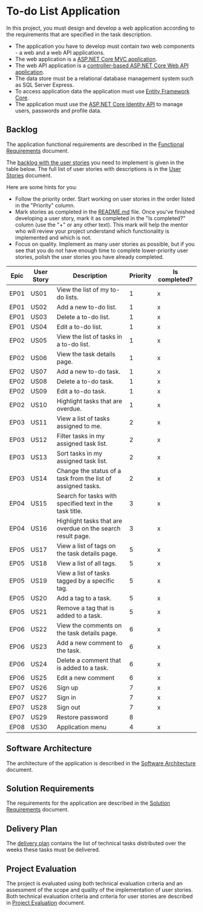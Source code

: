 # To-do List Application

In this project, you must design and develop a web application according to the requirements that are specified in the task description.
  * The application you have to develop must contain two web components - a web and a web API applications.
  * The web application is a [ASP.NET Core MVC application](https://learn.microsoft.com/en-us/aspnet/core/mvc/overview).
  * The web API application is a [controller-based ASP.NET Core Web API application](https://learn.microsoft.com/en-us/aspnet/core/fundamentals/apis).
  * The data store must be a relational database management system such as SQL Server Express.
  * To access application data the application must use [Entity Framework Core](https://learn.microsoft.com/en-us/ef/core/).
  * The application must use the [ASP.NET Core Identity API](https://learn.microsoft.com/en-us/aspnet/core/security/authentication/identity) to manage users, passwords and profile data.


## Backlog

The application functional requirements are described in the [Functional Requirements](functional-requirements.md) document.

The [backlog with the user stories](https://en.wikipedia.org/wiki/Product_backlog) you need to implement is given in the table below. The full list of user stories with descriptions is in the [User Stories](user-stories.md) document.

Here are some hints for you:
* Follow the priority order. Start working on user stories in the order listed in the "Priority" column.
* Mark stories as completed in the [README.md](README.md) file. Once you've finished developing a user story, mark it as completed in the "Is completed?" column (use the "+" or any other text). This mark will help the mentor who will review your project understand which functionality is implemented and which is not.
* Focus on quality. Implement as many user stories as possible, but if you see that you do not have enough time to complete lower-priority user stories, polish the user stories you have already completed.

| Epic | User Story | Description                                                                     | Priority | Is completed? |
|------|------------|---------------------------------------------------------------------------------|----------|---------------|
| EP01 | US01       | View the list of my to-do lists.                                                | 1        |       x       |
| EP01 | US02       | Add a new to-do list.                                                           | 1        |       x       |
| EP01 | US03       | Delete a to-do list.                                                            | 1        |       x       |
| EP01 | US04       | Edit a to-do list.                                                              | 1        |       x       |
| EP02 | US05       | View the list of tasks in a to-do list.                                         | 1        |       x       |
| EP02 | US06       | View the task details page.                                                     | 1        |       x       |
| EP02 | US07       | Add a new to-do task.                                                           | 1        |       x       |
| EP02 | US08       | Delete a to-do task.                                                            | 1        |       x       |
| EP02 | US09       | Edit a to-do task.                                                              | 1        |       x       |
| EP02 | US10       | Highlight tasks that are overdue.                                               | 1        |       x       |
| EP03 | US11       | View a list of tasks assigned to me.                                            | 2        |       x       |
| EP03 | US12       | Filter tasks in my assigned task list.                                          | 2        |       x       |
| EP03 | US13       | Sort tasks in my assigned task list.                                            | 2        |       x       |
| EP03 | US14       | Change the status of a task from the list of assigned tasks.                    | 2        |       x       |
| EP04 | US15       | Search for tasks with specified text in the task title.                         | 3        |       x       |
| EP04 | US16       | Highlight tasks that are overdue on the search result page.                     | 3        |       x       |
| EP05 | US17       | View a list of tags on the task details page.                                   | 5        |       x       |
| EP05 | US18       | View a list of all tags.                                                        | 5        |       x       |
| EP05 | US19       | View a list of tasks tagged by a specific tag.                                  | 5        |       x       |
| EP05 | US20       | Add a tag to a task.                                                            | 5        |       x       |
| EP05 | US21       | Remove a tag that is added to a task.                                           | 5        |       x       |
| EP06 | US22       | View the comments on the task details page.                                     | 6        |       x       |
| EP06 | US23       | Add a new comment to the task.                                                  | 6        |       x       |
| EP06 | US24       | Delete a comment that is added to a task.                                       | 6        |       x       |
| EP06 | US25       | Edit a new comment                                                              | 6        |       x       |
| EP07 | US26       | Sign up                                                                         | 7        |       x       |
| EP07 | US27       | Sign in                                                                         | 7        |       x       |
| EP07 | US28       | Sign out                                                                        | 7        |       x       |
| EP07 | US29       | Restore password                                                                | 8        |               |
| EP08 | US30       | Application menu                                                                | 4        |       x       |


## Software Architecture

The architecture of the application is described in the [Software Architecture](software-architecture.md) document.


## Solution Requirements

The requirements for the application are described in the [Solution Requirements](solution-requirements.md) document.


## Delivery Plan

The [delivery plan](delivery-plan.md) contains the list of technical tasks distributed over the weeks these tasks must be delivered.


## Project Evaluation

The project is evaluated using both technical evaluation criteria and an assessment of the scope and quality of the implementation of user stories. Both technical evaluation criteria and criteria for user stories are described in [Project Evaluation](project-evaluation.md) document.
